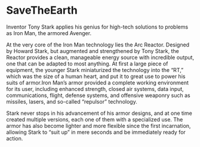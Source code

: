 # SaveTheEarth
Inventor Tony Stark applies his genius for high-tech solutions to problems as Iron Man, the armored Avenger.

At the very core of the Iron Man technology lies the Arc Reactor. Designed by Howard Stark, but augmented and strengthened by Tony Stark, the Reactor provides a clean, manageable energy source with incredible output, one that can be adapted to most anything. At first a large piece of equipment, the younger Stark miniaturized the technology into the “RT,” which was the size of a human heart, and put it to great use to power his suits of armor.Iron Man’s armor provided a complete working environment for its user, including enhanced strength, closed air systems, data input, communications, flight, defense systems, and offensive weaponry such as missiles, lasers, and so-called “repulsor” technology. 

Stark never stops in his advancement of his armor designs, and at one time created multiple versions, each one of them with a specialized use. The armor has also become lighter and more flexible since the first incarnation, allowing Stark to “suit up” in mere seconds and be immediately ready for action.
